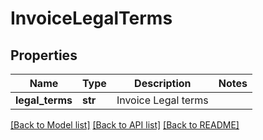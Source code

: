 # InvoiceLegalTerms

## Properties
Name | Type | Description | Notes
------------ | ------------- | ------------- | -------------
**legal_terms** | **str** | Invoice Legal terms | 

[[Back to Model list]](../README.md#documentation-for-models) [[Back to API list]](../README.md#documentation-for-api-endpoints) [[Back to README]](../README.md)


